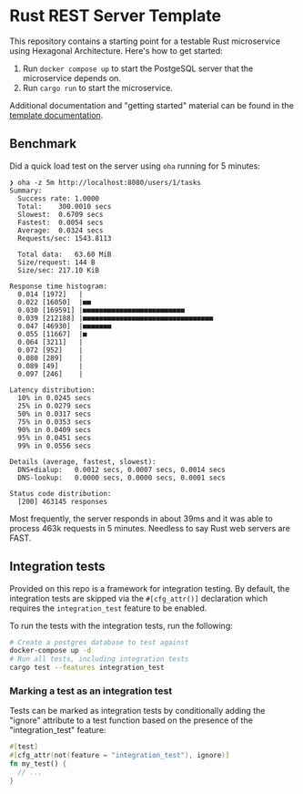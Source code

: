 # Rust REST Server Template

This repository contains a starting point for a testable Rust microservice using Hexagonal Architecture. Here's how to get started:

1. Run `docker compose up` to start the PostgeSQL server that the microservice depends on.
2. Run `cargo run` to start the microservice.

Additional documentation and "getting started" material can be found in the [template documentation](./doc/index.md).

## Benchmark

Did a quick load test on the server using `oha` running for 5 minutes:

```
❯ oha -z 5m http://localhost:8080/users/1/tasks
Summary:
  Success rate:	1.0000
  Total:	300.0010 secs
  Slowest:	0.6709 secs
  Fastest:	0.0054 secs
  Average:	0.0324 secs
  Requests/sec:	1543.8113

  Total data:	63.60 MiB
  Size/request:	144 B
  Size/sec:	217.10 KiB

Response time histogram:
  0.014 [1972]   |
  0.022 [16050]  |■■
  0.030 [169591] |■■■■■■■■■■■■■■■■■■■■■■■■■
  0.039 [212188] |■■■■■■■■■■■■■■■■■■■■■■■■■■■■■■■■
  0.047 [46930]  |■■■■■■■
  0.055 [11667]  |■
  0.064 [3211]   |
  0.072 [952]    |
  0.080 [289]    |
  0.089 [49]     |
  0.097 [246]    |

Latency distribution:
  10% in 0.0245 secs
  25% in 0.0279 secs
  50% in 0.0317 secs
  75% in 0.0353 secs
  90% in 0.0409 secs
  95% in 0.0451 secs
  99% in 0.0556 secs

Details (average, fastest, slowest):
  DNS+dialup:	0.0012 secs, 0.0007 secs, 0.0014 secs
  DNS-lookup:	0.0000 secs, 0.0000 secs, 0.0001 secs

Status code distribution:
  [200] 463145 responses
```

Most frequently, the server responds in about 39ms and it was able to process 463k requests in 5 minutes. Needless to say Rust web servers are FAST.

## Integration tests

Provided on this repo is a framework for integration testing. By default, the integration tests are skipped via the `#[cfg_attr()]` declaration which requires the `integration_test` feature to be enabled.

To run the tests with the integration tests, run the following:

```bash
# Create a postgres database to test against
docker-compose up -d
# Run all tests, including integration tests
cargo test --features integration_test
```

### Marking a test as an integration test

Tests can be marked as integration tests by conditionally adding the "ignore" attribute to a test function based on the presence of the "integration_test" feature:

```rust
#[test]
#[cfg_attr(not(feature = "integration_test"), ignore)]
fn my_test() {
  // ...
}
```
